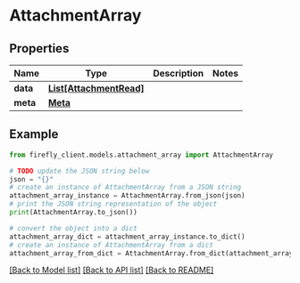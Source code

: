 # AttachmentArray


## Properties

Name | Type | Description | Notes
------------ | ------------- | ------------- | -------------
**data** | [**List[AttachmentRead]**](AttachmentRead.md) |  | 
**meta** | [**Meta**](Meta.md) |  | 

## Example

```python
from firefly_client.models.attachment_array import AttachmentArray

# TODO update the JSON string below
json = "{}"
# create an instance of AttachmentArray from a JSON string
attachment_array_instance = AttachmentArray.from_json(json)
# print the JSON string representation of the object
print(AttachmentArray.to_json())

# convert the object into a dict
attachment_array_dict = attachment_array_instance.to_dict()
# create an instance of AttachmentArray from a dict
attachment_array_from_dict = AttachmentArray.from_dict(attachment_array_dict)
```
[[Back to Model list]](../README.md#documentation-for-models) [[Back to API list]](../README.md#documentation-for-api-endpoints) [[Back to README]](../README.md)


